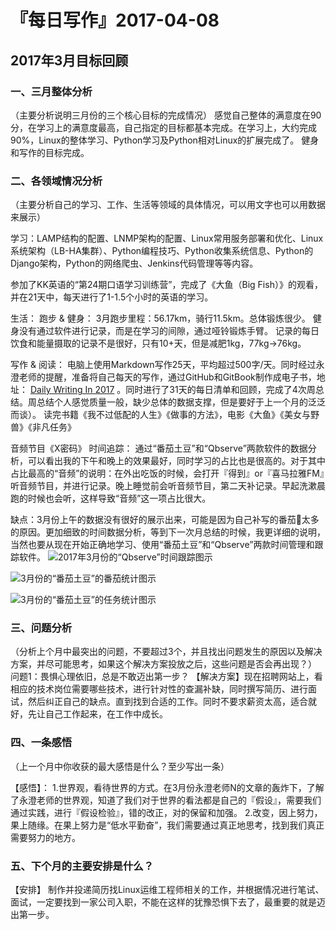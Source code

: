 # 『每日写作』2017-04-08

## 2017年3月目标回顾

### 一、三月整体分析
（主要分析说明三月份的三个核心目标的完成情况）
感觉自己整体的满意度在90分，在学习上的满意度最高，自己指定的目标都基本完成。在学习上，大约完成90%，Linux的整体学习、Python学习及Python相对Linux的扩展完成了。
健身和写作的目标完成。

### 二、各领域情况分析
（主要分析自己的学习、工作、生活等领域的具体情况，可以用文字也可以用数据来展示）

学习：LAMP结构的配置、LNMP架构的配置、Linux常用服务部署和优化、Linux系统架构（LB-HA集群）、Python编程技巧、Python收集系统信息、Python的Django架构，Python的网络爬虫、Jenkins代码管理等等内容。

参加了KK英语的“第24期口语学习训练营”，完成了《大鱼（Big Fish）》的观看，并在21天中，每天进行了1-1.5个小时的英语的学习。

生活：
跑步 & 健身：
3月跑步里程：56.17km，骑行11.5km。总体锻炼很少。
健身没有通过软件进行记录，而是在学习的间隙，通过哑铃锻炼手臂。
记录的每日饮食和能量摄取的记录不是很好，只有10+天，但是减肥1kg，77kg→76kg。

写作 & 阅读：
电脑上使用Markdown写作25天，平均超过500字/天。同时经过永澄老师的提醒，准备将自己每天的写作，通过GitHub和GitBook制作成电子书，地址： [Daily Writing In 2017](https://miraclewong.gitbooks.io/daily-writing-in-2017/) 。同时进行了31天的每日清单和回顾，完成了4次周总结。周总结个人感觉质量一般，缺少总体的数据支撑，但是要好于上一个月的泛泛而谈）。
读完书籍《我不过低配的人生》《做事的方法》，电影《大鱼》《美女与野兽》《非凡任务》

音频节目《X密码》
时间追踪：
通过“番茄土豆”和“Qbserve”两款软件的数据分析，可以看出我的下午和晚上的效果最好，同时学习的占比也是很高的。对于其中占比最高的“音频”的说明：在外出吃饭的时候，会打开『得到』or『喜马拉雅FM』听音频节目，并进行记录。晚上睡觉前会听音频节目，第二天补记录。早起洗漱晨跑的时候也会听，这样导致“音频”这一项占比很大。

缺点：3月份上午的数据没有很好的展示出来，可能是因为自己补写的番茄🍅太多的原因。更加细致的时间数据分析，等到下一次月总结的时候，我更详细的说明，当然也要从现在开始正确地学习、使用“番茄土豆”和“Qbserve”两款时间管理和跟踪软件。
![2017年3月份的“Qbserve”时间跟踪图示](http://onl2229ns.bkt.clouddn.com/dailywritingin2017/_image/Qbserve201703.png)

![3月份的“番茄土豆”的番茄统计图示](http://onl2229ns.bkt.clouddn.com/dailywritingin2017/_image/Tomato201703.png)

![3月份的“番茄土豆”的任务统计图示](http://onl2229ns.bkt.clouddn.com/dailywritingin2017/_image/Potat0201703.png)
### 三、问题分析
（分析上个月中最突出的问题，不要超过3个，并且找出问题发生的原因以及解决方案，并尽可能思考，如果这个解决方案投放之后，这些问题是否会再出现？）
问题1：畏惧心理依旧，总是不敢迈出第一步？
【解决方案】现在招聘网站上，看相应的技术岗位需要哪些技术，进行针对性的查漏补缺，同时撰写简历、进行面试，然后纠正自己的缺点。直到找到合适的工作。同时不要求薪资太高，适合就好，先让自己工作起来，在工作中成长。

### 四、一条感悟
（上一个月中你收获的最大感悟是什么？至少写出一条）

【感悟】：
 1.世界观，看待世界的方式。在3月份永澄老师N的文章的轰炸下，了解了永澄老师的世界观，知道了我们对于世界的看法都是自己的『假设』，需要我们通过实践，进行『假设检验』，错的改正，对的保留和加强。
 2.改变，因上努力，果上随缘。在果上努力是“低水平勤奋”，我们需要通过真正地思考，找到我们真正需要努力的地方。
 
### 五、下个月的主要安排是什么？
【安排】
制作并投递简历找Linux运维工程师相关的工作，并根据情况进行笔试、面试，一定要找到一家公司入职，不能在这样的犹豫恐惧下去了，最重要的就是迈出第一步。
